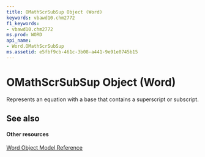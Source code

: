 ```yaml
---
title: OMathScrSubSup Object (Word)
keywords: vbawd10.chm2772
f1_keywords:
- vbawd10.chm2772
ms.prod: WORD
api_name:
- Word.OMathScrSubSup
ms.assetid: e5fbf9cb-461c-3b08-a441-9e91e0745b15
---
```



# OMathScrSubSup Object (Word)

Represents an equation with a base that contains a superscript or subscript.


## See also


#### Other resources



[Word Object Model Reference](http://msdn.microsoft.com/library/object-model-word-vba-reference%28Office.15%29.aspx)

